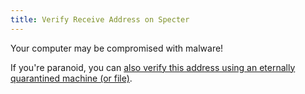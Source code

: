 ```yaml
---
title: Verify Receive Address on Specter
---
```


Your computer may be compromised with malware!

If you're paranoid, you can [also verify this address using an eternally quarantined machine (or file)](advanced).
